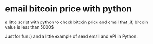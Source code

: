 # email bitcoin price with python
a little script with python to check bitcoin price and email that ,if, bitcoin value is less than 5000$

Just for fun :) and a little example of send email and API in Python.
